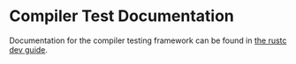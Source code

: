 # Compiler Test Documentation

Documentation for the compiler testing framework can be found in
[the rustc dev guide](https://rustc-dev-guide.rust-lang.org/tests/intro.html).
